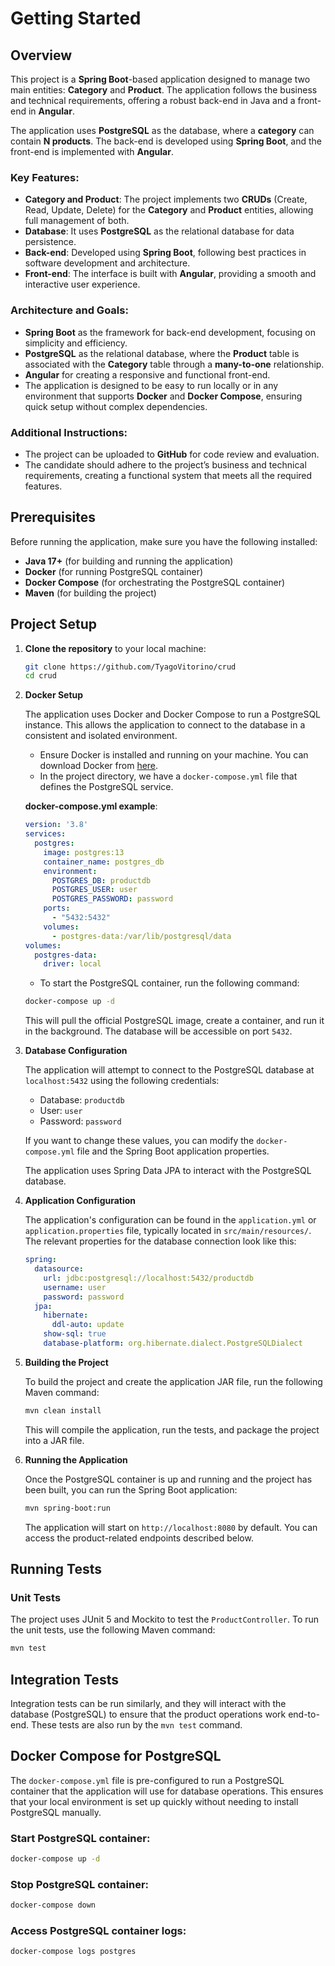 # Getting Started

## Overview

This project is a **Spring Boot**-based application designed to manage two main entities: **Category** and **Product**. The application follows the business and technical requirements, offering a robust back-end in Java and a front-end in **Angular**.

The application uses **PostgreSQL** as the database, where a **category** can contain **N products**. The back-end is developed using **Spring Boot**, and the front-end is implemented with **Angular**.

### Key Features:
- **Category and Product**: The project implements two **CRUDs** (Create, Read, Update, Delete) for the **Category** and **Product** entities, allowing full management of both.
- **Database**: It uses **PostgreSQL** as the relational database for data persistence.
- **Back-end**: Developed using **Spring Boot**, following best practices in software development and architecture.
- **Front-end**: The interface is built with **Angular**, providing a smooth and interactive user experience.
### Architecture and Goals:
- **Spring Boot** as the framework for back-end development, focusing on simplicity and efficiency.
- **PostgreSQL** as the relational database, where the **Product** table is associated with the **Category** table through a **many-to-one** relationship.
- **Angular** for creating a responsive and functional front-end.
- The application is designed to be easy to run locally or in any environment that supports **Docker** and **Docker Compose**, ensuring quick setup without complex dependencies.

### Additional Instructions:
- The project can be uploaded to **GitHub** for code review and evaluation.
- The candidate should adhere to the project’s business and technical requirements, creating a functional system that meets all the required features.


## Prerequisites

Before running the application, make sure you have the following installed:

- **Java 17+** (for building and running the application)
- **Docker** (for running PostgreSQL container)
- **Docker Compose** (for orchestrating the PostgreSQL container)
- **Maven** (for building the project)

## Project Setup

1. **Clone the repository** to your local machine:

    ```bash
    git clone https://github.com/TyagoVitorino/crud
    cd crud
    ```

2. **Docker Setup**

   The application uses Docker and Docker Compose to run a PostgreSQL instance. This allows the application to connect
   to the database in a consistent and isolated environment.

    - Ensure Docker is installed and running on your machine. You can download Docker
      from [here](https://www.docker.com/get-started).
    - In the project directory, we have a `docker-compose.yml` file that defines the PostgreSQL service.

   **docker-compose.yml example**:

    ```yaml
    version: '3.8'
    services:
      postgres:
        image: postgres:13
        container_name: postgres_db
        environment:
          POSTGRES_DB: productdb
          POSTGRES_USER: user
          POSTGRES_PASSWORD: password
        ports:
          - "5432:5432"
        volumes:
          - postgres-data:/var/lib/postgresql/data
    volumes:
      postgres-data:
        driver: local
    ```

    - To start the PostgreSQL container, run the following command:

    ```bash
    docker-compose up -d
    ```

   This will pull the official PostgreSQL image, create a container, and run it in the background. The database will be
   accessible on port `5432`.

3. **Database Configuration**

   The application will attempt to connect to the PostgreSQL database at `localhost:5432` using the following
   credentials:

    - Database: `productdb`
    - User: `user`
    - Password: `password`

   If you want to change these values, you can modify the `docker-compose.yml` file and the Spring Boot application
   properties.

   The application uses Spring Data JPA to interact with the PostgreSQL database.

4. **Application Configuration**

   The application's configuration can be found in the `application.yml` or `application.properties` file, typically
   located in `src/main/resources/`. The relevant properties for the database connection look like this:

    ```yaml
    spring:
      datasource:
        url: jdbc:postgresql://localhost:5432/productdb
        username: user
        password: password
      jpa:
        hibernate:
          ddl-auto: update
        show-sql: true
        database-platform: org.hibernate.dialect.PostgreSQLDialect
    ```

5. **Building the Project**

   To build the project and create the application JAR file, run the following Maven command:

    ```bash
    mvn clean install
    ```

   This will compile the application, run the tests, and package the project into a JAR file.

6. **Running the Application**

   Once the PostgreSQL container is up and running and the project has been built, you can run the Spring Boot
   application:

    ```bash
    mvn spring-boot:run
    ```

   The application will start on `http://localhost:8080` by default. You can access the product-related endpoints
   described below.

## Running Tests

### Unit Tests

The project uses JUnit 5 and Mockito to test the `ProductController`. To run the unit tests, use the following Maven
command:

```bash
mvn test
```

## Integration Tests

Integration tests can be run similarly, and they will interact with the database (PostgreSQL) to ensure that the product
operations work end-to-end. These tests are also run by the `mvn test` command.

## Docker Compose for PostgreSQL

The `docker-compose.yml` file is pre-configured to run a PostgreSQL container that the application will use for database
operations. This ensures that your local environment is set up quickly without needing to install PostgreSQL manually.

### Start PostgreSQL container:

```bash
docker-compose up -d
```
### Stop PostgreSQL container:
```bash
docker-compose down
```

### Access PostgreSQL container logs:
```bash
docker-compose logs postgres
```
